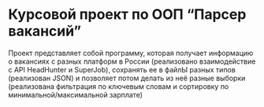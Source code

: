 # Курсовой проект по ООП “Парсер вакансий”
Проект представляет собой программу, которая получает информацию о вакансиях с разных платформ в России (реализовано взаимодействие с API HeadHunter и SuperJob),
сохранять ее в файлЫ разных типов (реализован JSON) и позволяет потом делать из неё разные выборки (реализована фильтрация по ключевым словам
и сортировку по минимальной/максимальной зарплате)
